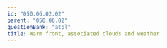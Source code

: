 ```yaml
---
id: "050.06.02.02"
parent: "050.06.02"
questionBank: "atpl"
title: Warm front, associated clouds and weather
---
```

